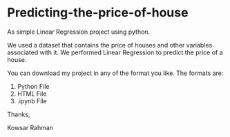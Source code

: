 # Predicting-the-price-of-house
As simple Linear Regression project using python.

We used a dataset that contains the price of houses and other variables associated with it.
We performed Linear Regression to predict the price of a house.

You can download my project in any of the format you like. The formats are:

1) Python File
2) HTML File
3) .ipynb File

Thanks,

Kowsar Rahman 
